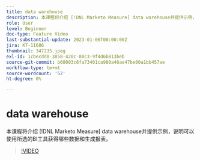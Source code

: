 ```yaml
---
title: data warehouse
description: 本课程将介绍 [!DNL Marketo Measure] data warehouse并提供示例，说明可以使用所选的BI工具获得哪些数据和生成报表。
role: User
level: Beginner
doc-type: Feature Video
last-substantial-update: 2023-01-06T00:00:00Z
jira: KT-11686
thumbnail: 347235.jpeg
exl-id: 1cbecdd0-3858-420c-80c3-9f4d6b813beb
source-git-commit: b60003c6fa73401ca980a46ae47be00a1bb457ae
workflow-type: tm+mt
source-wordcount: '52'
ht-degree: 0%

---
```


# data warehouse

本课程将介绍 [!DNL Marketo Measure] data warehouse并提供示例，说明可以使用所选的BI工具获得哪些数据和生成报表。

>[!VIDEO](https://video.tv.adobe.com/v/347235/?quality=12&learn=on)
